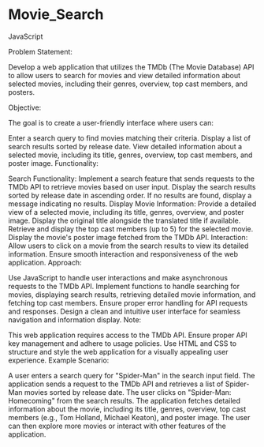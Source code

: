 # Movie_Search
JavaScript

Problem Statement:

Develop a web application that utilizes the TMDb (The Movie Database) API to allow users to search for movies and view detailed information about selected movies, including their genres, overview, top cast members, and posters.

Objective:

The goal is to create a user-friendly interface where users can:

Enter a search query to find movies matching their criteria.
Display a list of search results sorted by release date.
View detailed information about a selected movie, including its title, genres, overview, top cast members, and poster image.
Functionality:

Search Functionality:
Implement a search feature that sends requests to the TMDb API to retrieve movies based on user input.
Display the search results sorted by release date in ascending order.
If no results are found, display a message indicating no results.
Display Movie Information:
Provide a detailed view of a selected movie, including its title, genres, overview, and poster image.
Display the original title alongside the translated title if available.
Retrieve and display the top cast members (up to 5) for the selected movie.
Display the movie's poster image fetched from the TMDb API.
Interaction:
Allow users to click on a movie from the search results to view its detailed information.
Ensure smooth interaction and responsiveness of the web application.
Approach:

Use JavaScript to handle user interactions and make asynchronous requests to the TMDb API.
Implement functions to handle searching for movies, displaying search results, retrieving detailed movie information, and fetching top cast members.
Ensure proper error handling for API requests and responses.
Design a clean and intuitive user interface for seamless navigation and information display.
Note:

This web application requires access to the TMDb API. Ensure proper API key management and adhere to usage policies.
Use HTML and CSS to structure and style the web application for a visually appealing user experience.
Example Scenario:

A user enters a search query for "Spider-Man" in the search input field. The application sends a request to the TMDb API and retrieves a list of Spider-Man movies sorted by release date. The user clicks on "Spider-Man: Homecoming" from the search results. The application fetches detailed information about the movie, including its title, genres, overview, top cast members (e.g., Tom Holland, Michael Keaton), and poster image. The user can then explore more movies or interact with other features of the application.
